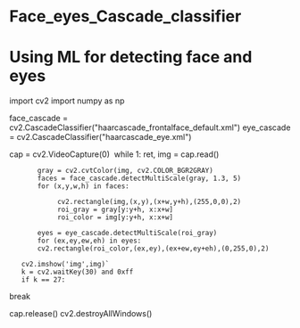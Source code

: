 # Face_eyes_Cascade_classifier
# Using ML for detecting face and eyes
import cv2
import numpy as np

   face_cascade = cv2.CascadeClassifier("haarcascade_frontalface_default.xml")
   eye_cascade = cv2.CascadeClassifier("haarcascade_eye.xml")

   cap = cv2.VideoCapture(0)
​
while 1:
ret, img = cap.read()

           gray = cv2.cvtColor(img, cv2.COLOR_BGR2GRAY)
           faces = face_cascade.detectMultiScale(gray, 1.3, 5)
           for (x,y,w,h) in faces:

                cv2.rectangle(img,(x,y),(x+w,y+h),(255,0,0),2)
                roi_gray = gray[y:y+h, x:x+w]
                roi_color = img[y:y+h, x:x+w]

           eyes = eye_cascade.detectMultiScale(roi_gray)
           for (ex,ey,ew,eh) in eyes:
           cv2.rectangle(roi_color,(ex,ey),(ex+ew,ey+eh),(0,255,0),2)
   
       cv2.imshow('img',img)`
       k = cv2.waitKey(30) and 0xff
       if k == 27:
 break


 cap.release()
 cv2.destroyAllWindows()
